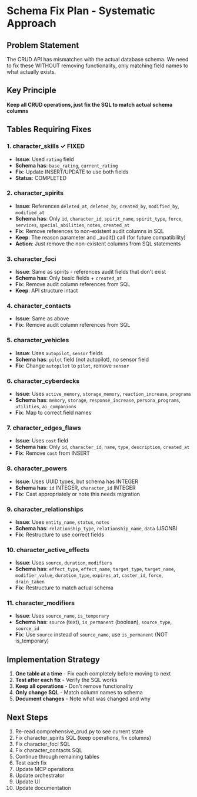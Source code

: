 # Schema Fix Plan - Systematic Approach

## Problem Statement
The CRUD API has mismatches with the actual database schema. We need to fix these WITHOUT removing functionality, only matching field names to what actually exists.

## Key Principle
**Keep all CRUD operations, just fix the SQL to match actual schema columns**

## Tables Requiring Fixes

### 1. character_skills ✓ FIXED
- **Issue**: Used `rating` field
- **Schema has**: `base_rating`, `current_rating`
- **Fix**: Update INSERT/UPDATE to use both fields
- **Status**: COMPLETED

### 2. character_spirits
- **Issue**: References `deleted_at`, `deleted_by`, `created_by`, `modified_by`, `modified_at`
- **Schema has**: Only `id`, `character_id`, `spirit_name`, `spirit_type`, `force`, `services`, `special_abilities`, `notes`, `created_at`
- **Fix**: Remove references to non-existent audit columns in SQL
- **Keep**: The reason parameter and _audit() call (for future compatibility)
- **Action**: Just remove the non-existent columns from SQL statements

### 3. character_foci
- **Issue**: Same as spirits - references audit fields that don't exist
- **Schema has**: Only basic fields + `created_at`
- **Fix**: Remove audit column references from SQL
- **Keep**: API structure intact

### 4. character_contacts
- **Issue**: Same as above
- **Fix**: Remove audit column references from SQL

### 5. character_vehicles
- **Issue**: Uses `autopilot`, `sensor` fields
- **Schema has**: `pilot` field (not autopilot), no sensor field
- **Fix**: Change `autopilot` to `pilot`, remove `sensor`

### 6. character_cyberdecks
- **Issue**: Uses `active_memory`, `storage_memory`, `reaction_increase`, `programs`
- **Schema has**: `memory`, `storage`, `response_increase`, `persona_programs`, `utilities`, `ai_companions`
- **Fix**: Map to correct field names

### 7. character_edges_flaws
- **Issue**: Uses `cost` field
- **Schema has**: Only `id`, `character_id`, `name`, `type`, `description`, `created_at`
- **Fix**: Remove `cost` from INSERT

### 8. character_powers
- **Issue**: Uses UUID types, but schema has INTEGER
- **Schema has**: `id` INTEGER, `character_id` INTEGER
- **Fix**: Cast appropriately or note this needs migration

### 9. character_relationships
- **Issue**: Uses `entity_name`, `status`, `notes`
- **Schema has**: `relationship_type`, `relationship_name`, `data` (JSONB)
- **Fix**: Restructure to use correct fields

### 10. character_active_effects
- **Issue**: Uses `source`, `duration`, `modifiers`
- **Schema has**: `effect_type`, `effect_name`, `target_type`, `target_name`, `modifier_value`, `duration_type`, `expires_at`, `caster_id`, `force`, `drain_taken`
- **Fix**: Restructure to match actual schema

### 11. character_modifiers
- **Issue**: Uses `source_name`, `is_temporary`
- **Schema has**: `source` (text), `is_permanent` (boolean), `source_type`, `source_id`
- **Fix**: Use `source` instead of `source_name`, use `is_permanent` (NOT is_temporary)

## Implementation Strategy

1. **One table at a time** - Fix each completely before moving to next
2. **Test after each fix** - Verify the SQL works
3. **Keep all operations** - Don't remove functionality
4. **Only change SQL** - Match column names to schema
5. **Document changes** - Note what was changed and why

## Next Steps
1. Re-read comprehensive_crud.py to see current state
2. Fix character_spirits SQL (keep operations, fix columns)
3. Fix character_foci SQL
4. Fix character_contacts SQL
5. Continue through remaining tables
6. Test each fix
7. Update MCP operations
8. Update orchestrator
9. Update UI
10. Update documentation
